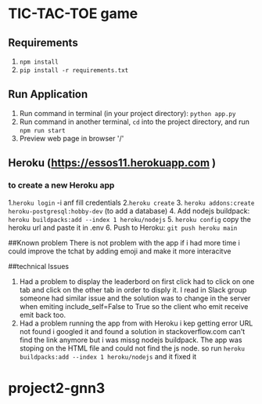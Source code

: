 # TIC-TAC-TOE game

## Requirements

1. `npm install`
2. `pip install -r requirements.txt`

## Run Application

1. Run command in terminal (in your project directory): `python app.py`
2. Run command in another terminal, `cd` into the project directory, and run `npm run start`
3. Preview web page in browser '/'

## Heroku (https://essos11.herokuapp.com )

### to create a new Heroku app

1.`heroku login` -i anf fill credentials 2.`heroku create` 3. `heroku addons:create heroku-postgresql:hobby-dev` (to add a database) 4. Add nodejs buildpack: `heroku buildpacks:add --index 1 heroku/nodejs` 5. `heroku config` copy the heroku url and paste it in .env 6. Push to Heroku: `git push heroku main`

##Known problem
There is not problem with the app if i had more time i could improve the tchat by adding emoji and make it more interacitve

##technical Issues

1. Had a problem to display the leaderbord on first click had to click on one tab and click on the other tab in order to disply it. I read in Slack group someone had similar issue and the solution was to change in the server when emiting include_self=False to True so the client who emit receive emit back too.
2. Had a problem running the app from with Heroku i kep getting error URL not found i googled it and found a solution in stackoverflow.com can't find the link anymore but i was missg nodejs buildpack. The app was stoping on the HTML file and could not find the js node. so run `heroku buildpacks:add --index 1 heroku/nodejs` and it fixed it

# project2-gnn3
